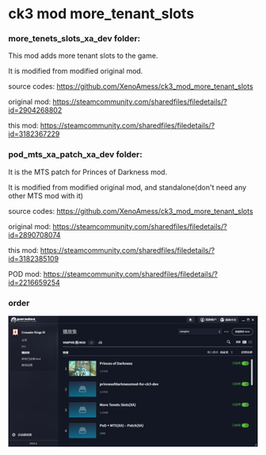 # ck3 mod more_tenant_slots

### **more_tenets_slots_xa_dev** folder: 

This mod adds more tenant slots to the game.

It is modified from modified original mod.

source codes: https://github.com/XenoAmess/ck3_mod_more_tenant_slots

original mod: https://steamcommunity.com/sharedfiles/filedetails/?id=2904268802

this mod: https://steamcommunity.com/sharedfiles/filedetails/?id=3182367229

###  **pod_mts_xa_patch_xa_dev** folder:

It is the MTS patch for Princes of Darkness mod.

It is modified from modified original mod, and standalone(don't need any other MTS mod with it)

source codes: https://github.com/XenoAmess/ck3_mod_more_tenant_slots

original mod: https://steamcommunity.com/sharedfiles/filedetails/?id=2890708074

this mod: https://steamcommunity.com/sharedfiles/filedetails/?id=3182385109

POD mod: https://steamcommunity.com/sharedfiles/filedetails/?id=2216659254

### order

![mods_order](mods_order.png)
